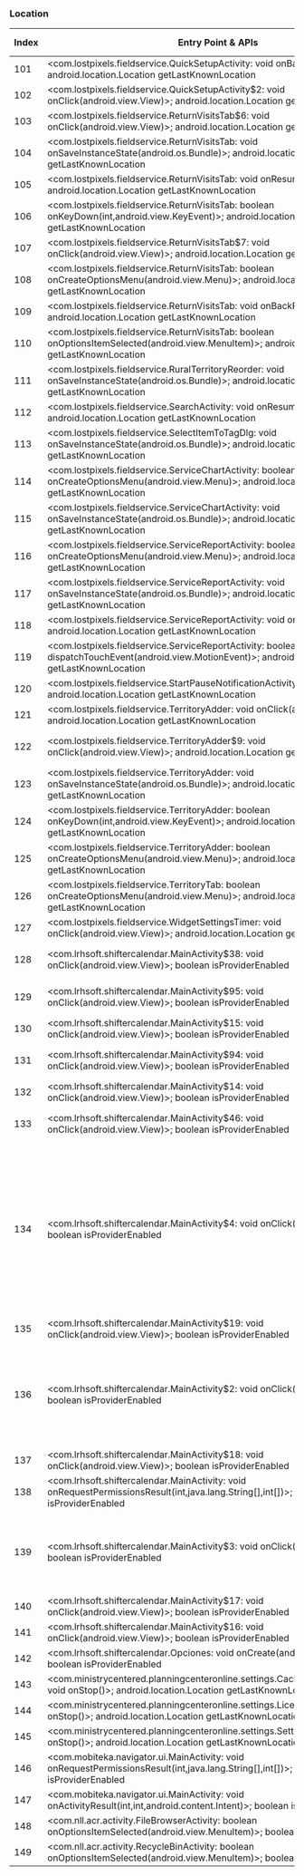 ### Location
| Index | Entry Point & APIs | Screen shot | Resource id | Label |
| ------------- | ------------- | ------------- |-------------|-------------|
| 101 | <com.lostpixels.fieldservice.QuickSetupActivity: void onBackPressed()>; android.location.Location getLastKnownLocation | ![](F:\COSMOS\output\py\Play_win8\Productivity\com.lostpixels.fieldservice\com.lostpixels.fieldservice.QuickSetupActivity.png) |  | F |
| 102 | <com.lostpixels.fieldservice.QuickSetupActivity$2: void onClick(android.view.View)>; android.location.Location getLastKnownLocation | ![](F:\COSMOS\output\py\Play_win8\Productivity\com.lostpixels.fieldservice\com.lostpixels.fieldservice.QuickSetupActivity.png) |  | F |
| 103 | <com.lostpixels.fieldservice.ReturnVisitsTab$6: void onClick(android.view.View)>; android.location.Location getLastKnownLocation | ![](F:\COSMOS\output\py\Play_win8\Productivity\com.lostpixels.fieldservice\com.lostpixels.fieldservice.ReturnVisitsTab.png) |  | D |
| 104 | <com.lostpixels.fieldservice.ReturnVisitsTab: void onSaveInstanceState(android.os.Bundle)>; android.location.Location getLastKnownLocation | ![](F:\COSMOS\output\py\Play_win8\Productivity\com.lostpixels.fieldservice\com.lostpixels.fieldservice.ReturnVisitsTab.png) |  | D |
| 105 | <com.lostpixels.fieldservice.ReturnVisitsTab: void onResume()>; android.location.Location getLastKnownLocation | ![](F:\COSMOS\output\py\Play_win8\Productivity\com.lostpixels.fieldservice\com.lostpixels.fieldservice.ReturnVisitsTab.png) |  | D |
| 106 | <com.lostpixels.fieldservice.ReturnVisitsTab: boolean onKeyDown(int,android.view.KeyEvent)>; android.location.Location getLastKnownLocation | ![](F:\COSMOS\output\py\Play_win8\Productivity\com.lostpixels.fieldservice\com.lostpixels.fieldservice.ReturnVisitsTab.png) |  | D |
| 107 | <com.lostpixels.fieldservice.ReturnVisitsTab$7: void onClick(android.view.View)>; android.location.Location getLastKnownLocation | ![](F:\COSMOS\output\py\Play_win8\Productivity\com.lostpixels.fieldservice\com.lostpixels.fieldservice.ReturnVisitsTab.png) |  | D |
| 108 | <com.lostpixels.fieldservice.ReturnVisitsTab: boolean onCreateOptionsMenu(android.view.Menu)>; android.location.Location getLastKnownLocation | ![](F:\COSMOS\output\py\Play_win8\Productivity\com.lostpixels.fieldservice\com.lostpixels.fieldservice.ReturnVisitsTab.png) |  |  D |
| 109 | <com.lostpixels.fieldservice.ReturnVisitsTab: void onBackPressed()>; android.location.Location getLastKnownLocation | ![](F:\COSMOS\output\py\Play_win8\Productivity\com.lostpixels.fieldservice\com.lostpixels.fieldservice.ReturnVisitsTab.png) |  | D |
| 110 | <com.lostpixels.fieldservice.ReturnVisitsTab: boolean onOptionsItemSelected(android.view.MenuItem)>; android.location.Location getLastKnownLocation | ![](F:\COSMOS\output\py\Play_win8\Productivity\com.lostpixels.fieldservice\com.lostpixels.fieldservice.ReturnVisitsTab.png) |  | D |
| 111 | <com.lostpixels.fieldservice.RuralTerritoryReorder: void onSaveInstanceState(android.os.Bundle)>; android.location.Location getLastKnownLocation | ![](F:\COSMOS\output\py\Play_win8\Productivity\com.lostpixels.fieldservice\com.lostpixels.fieldservice.RuralTerritoryReorder.png) |  | D |
| 112 | <com.lostpixels.fieldservice.SearchActivity: void onResume()>; android.location.Location getLastKnownLocation | ![](F:\COSMOS\output\py\Play_win8\Productivity\com.lostpixels.fieldservice\com.lostpixels.fieldservice.SearchActivity.png) |  | F |
| 113 | <com.lostpixels.fieldservice.SelectItemToTagDlg: void onSaveInstanceState(android.os.Bundle)>; android.location.Location getLastKnownLocation | ![](F:\COSMOS\output\py\Play_win8\Productivity\com.lostpixels.fieldservice\com.lostpixels.fieldservice.SelectItemToTagDlg.png) |  | D |
| 114 | <com.lostpixels.fieldservice.ServiceChartActivity: boolean onCreateOptionsMenu(android.view.Menu)>; android.location.Location getLastKnownLocation | ![](F:\COSMOS\output\py\Play_win8\Productivity\com.lostpixels.fieldservice\com.lostpixels.fieldservice.ServiceChartActivity.png) |  | D |
| 115 | <com.lostpixels.fieldservice.ServiceChartActivity: void onSaveInstanceState(android.os.Bundle)>; android.location.Location getLastKnownLocation | ![](F:\COSMOS\output\py\Play_win8\Productivity\com.lostpixels.fieldservice\com.lostpixels.fieldservice.ServiceChartActivity.png) |  | D |
| 116 | <com.lostpixels.fieldservice.ServiceReportActivity: boolean onCreateOptionsMenu(android.view.Menu)>; android.location.Location getLastKnownLocation | ![](F:\COSMOS\output\py\Play_win8\Productivity\com.lostpixels.fieldservice\com.lostpixels.fieldservice.ServiceReportActivity.png) |  | F |
| 117 | <com.lostpixels.fieldservice.ServiceReportActivity: void onSaveInstanceState(android.os.Bundle)>; android.location.Location getLastKnownLocation | ![](F:\COSMOS\output\py\Play_win8\Productivity\com.lostpixels.fieldservice\com.lostpixels.fieldservice.ServiceReportActivity.png) |  | F |
| 118 | <com.lostpixels.fieldservice.ServiceReportActivity: void onResume()>; android.location.Location getLastKnownLocation | ![](F:\COSMOS\output\py\Play_win8\Productivity\com.lostpixels.fieldservice\com.lostpixels.fieldservice.ServiceReportActivity.png) |  | F |
| 119 | <com.lostpixels.fieldservice.ServiceReportActivity: boolean dispatchTouchEvent(android.view.MotionEvent)>; android.location.Location getLastKnownLocation | ![](F:\COSMOS\output\py\Play_win8\Productivity\com.lostpixels.fieldservice\com.lostpixels.fieldservice.ServiceReportActivity.png) |  | F |
| 120 | <com.lostpixels.fieldservice.StartPauseNotificationActivity: void onResume()>; android.location.Location getLastKnownLocation | ![](F:\COSMOS\output\py\Play_win8\Productivity\com.lostpixels.fieldservice\com.lostpixels.fieldservice.StartPauseNotificationActivity.png) |  | F |
| 121 | <com.lostpixels.fieldservice.TerritoryAdder: void onClick(android.view.View)>; android.location.Location getLastKnownLocation | ![](F:\COSMOS\output\py\Play_win8\Productivity\com.lostpixels.fieldservice\com.lostpixels.fieldservice.TerritoryAdder.png) |  | T |
| 122 | <com.lostpixels.fieldservice.TerritoryAdder$9: void onClick(android.view.View)>; android.location.Location getLastKnownLocation | ![](F:\COSMOS\output\py\Play_win8\Productivity\com.lostpixels.fieldservice\com.lostpixels.fieldservice.TerritoryAdder.png) | {'2131361930': <sensitive_component.SensitiveComponent.SensitiveView object at 0x0000012523F5D080>} | T |
| 123 | <com.lostpixels.fieldservice.TerritoryAdder: void onSaveInstanceState(android.os.Bundle)>; android.location.Location getLastKnownLocation | ![](F:\COSMOS\output\py\Play_win8\Productivity\com.lostpixels.fieldservice\com.lostpixels.fieldservice.TerritoryAdder.png) |  | T |
| 124 | <com.lostpixels.fieldservice.TerritoryAdder: boolean onKeyDown(int,android.view.KeyEvent)>; android.location.Location getLastKnownLocation | ![](F:\COSMOS\output\py\Play_win8\Productivity\com.lostpixels.fieldservice\com.lostpixels.fieldservice.TerritoryAdder.png) |  | T |
| 125 | <com.lostpixels.fieldservice.TerritoryAdder: boolean onCreateOptionsMenu(android.view.Menu)>; android.location.Location getLastKnownLocation | ![](F:\COSMOS\output\py\Play_win8\Productivity\com.lostpixels.fieldservice\com.lostpixels.fieldservice.TerritoryAdder.png) |  | T |
| 126 | <com.lostpixels.fieldservice.TerritoryTab: boolean onCreateOptionsMenu(android.view.Menu)>; android.location.Location getLastKnownLocation | ![](F:\COSMOS\output\py\Play_win8\Productivity\com.lostpixels.fieldservice\com.lostpixels.fieldservice.TerritoryTab.png) |  | T |
| 127 | <com.lostpixels.fieldservice.WidgetSettingsTimer: void onClick(android.view.View)>; android.location.Location getLastKnownLocation | ![](F:\COSMOS\output\py\Play_win8\Productivity\com.lostpixels.fieldservice\com.lostpixels.fieldservice.WidgetSettingsTimer.png) |  | T |
| 128 | <com.lrhsoft.shiftercalendar.MainActivity$38: void onClick(android.view.View)>; boolean isProviderEnabled | ![](F:\COSMOS\output\py\Play_win8\Productivity\com.lrhsoft.shiftercalendar\com.lrhsoft.shiftercalendar.MainActivity.png) | {'2131624296': <sensitive_component.SensitiveComponent.SensitiveView object at 0x0000012523CEF128>} | |
| 129 | <com.lrhsoft.shiftercalendar.MainActivity$95: void onClick(android.view.View)>; boolean isProviderEnabled | ![](F:\COSMOS\output\py\Play_win8\Productivity\com.lrhsoft.shiftercalendar\com.lrhsoft.shiftercalendar.MainActivity.png) | {'2131624429': <sensitive_component.SensitiveComponent.SensitiveView object at 0x0000012523CEFD30>} | |
| 130 | <com.lrhsoft.shiftercalendar.MainActivity$15: void onClick(android.view.View)>; boolean isProviderEnabled | ![](F:\COSMOS\output\py\Play_win8\Productivity\com.lrhsoft.shiftercalendar\com.lrhsoft.shiftercalendar.MainActivity.png) |  | |
| 131 | <com.lrhsoft.shiftercalendar.MainActivity$94: void onClick(android.view.View)>; boolean isProviderEnabled | ![](F:\COSMOS\output\py\Play_win8\Productivity\com.lrhsoft.shiftercalendar\com.lrhsoft.shiftercalendar.MainActivity.png) | {'2131624422': <sensitive_component.SensitiveComponent.SensitiveView object at 0x0000012523CEFA90>} | |
| 132 | <com.lrhsoft.shiftercalendar.MainActivity$14: void onClick(android.view.View)>; boolean isProviderEnabled | ![](F:\COSMOS\output\py\Play_win8\Productivity\com.lrhsoft.shiftercalendar\com.lrhsoft.shiftercalendar.MainActivity.png) |  | |
| 133 | <com.lrhsoft.shiftercalendar.MainActivity$46: void onClick(android.view.View)>; boolean isProviderEnabled | ![](F:\COSMOS\output\py\Play_win8\Productivity\com.lrhsoft.shiftercalendar\com.lrhsoft.shiftercalendar.MainActivity.png) | {'2131624303': <sensitive_component.SensitiveComponent.SensitiveView object at 0x0000012523CEFCC0>} | |
| 134 | <com.lrhsoft.shiftercalendar.MainActivity$4: void onClick(android.view.View)>; boolean isProviderEnabled | ![](F:\COSMOS\output\py\Play_win8\Productivity\com.lrhsoft.shiftercalendar\com.lrhsoft.shiftercalendar.MainActivity.png) | {'2131624302': <sensitive_component.SensitiveComponent.SensitiveView object at 0x000001252403E780>, '2131624303': <sensitive_component.SensitiveComponent.SensitiveView object at 0x000001252403E908>, '2131624301': <sensitive_component.SensitiveComponent.SensitiveView object at 0x000001252403E6D8>, '2131624294': <sensitive_component.SensitiveComponent.SensitiveView object at 0x000001252403EBE0>, '2131624295': <sensitive_component.SensitiveComponent.SensitiveView object at 0x000001252403E358>, '2131624292': <sensitive_component.SensitiveComponent.SensitiveView object at 0x000001252403E4E0>, '2131624293': <sensitive_component.SensitiveComponent.SensitiveView object at 0x000001252403E588>} | |
| 135 | <com.lrhsoft.shiftercalendar.MainActivity$19: void onClick(android.view.View)>; boolean isProviderEnabled | ![](F:\COSMOS\output\py\Play_win8\Productivity\com.lrhsoft.shiftercalendar\com.lrhsoft.shiftercalendar.MainActivity.png) |  | |
| 136 | <com.lrhsoft.shiftercalendar.MainActivity$2: void onClick(android.view.View)>; boolean isProviderEnabled | ![](F:\COSMOS\output\py\Play_win8\Productivity\com.lrhsoft.shiftercalendar\com.lrhsoft.shiftercalendar.MainActivity.png) | {'2131624282': <sensitive_component.SensitiveComponent.SensitiveView object at 0x000001252403E278>, '2131624281': <sensitive_component.SensitiveComponent.SensitiveView object at 0x000001252403E9B0>, '2131624617': <sensitive_component.SensitiveComponent.SensitiveView object at 0x000001252403ECC0>, '2131624083': <sensitive_component.SensitiveComponent.SensitiveView object at 0x000001252403EEF0>} | |
| 137 | <com.lrhsoft.shiftercalendar.MainActivity$18: void onClick(android.view.View)>; boolean isProviderEnabled | ![](F:\COSMOS\output\py\Play_win8\Productivity\com.lrhsoft.shiftercalendar\com.lrhsoft.shiftercalendar.MainActivity.png) |  | |
| 138 | <com.lrhsoft.shiftercalendar.MainActivity: void onRequestPermissionsResult(int,java.lang.String[],int[])>; boolean isProviderEnabled | ![](F:\COSMOS\output\py\Play_win8\Productivity\com.lrhsoft.shiftercalendar\com.lrhsoft.shiftercalendar.MainActivity.png) |  | |
| 139 | <com.lrhsoft.shiftercalendar.MainActivity$3: void onClick(android.view.View)>; boolean isProviderEnabled | ![](F:\COSMOS\output\py\Play_win8\Productivity\com.lrhsoft.shiftercalendar\com.lrhsoft.shiftercalendar.MainActivity.png) | {'2131624618': <sensitive_component.SensitiveComponent.SensitiveView object at 0x000001252403E550>, '2131624296': <sensitive_component.SensitiveComponent.SensitiveView object at 0x000001252403E400>, '2131624084': <sensitive_component.SensitiveComponent.SensitiveView object at 0x000001252403EE10>} | |
| 140 | <com.lrhsoft.shiftercalendar.MainActivity$17: void onClick(android.view.View)>; boolean isProviderEnabled | ![](F:\COSMOS\output\py\Play_win8\Productivity\com.lrhsoft.shiftercalendar\com.lrhsoft.shiftercalendar.MainActivity.png) |  | |
| 141 | <com.lrhsoft.shiftercalendar.MainActivity$16: void onClick(android.view.View)>; boolean isProviderEnabled | ![](F:\COSMOS\output\py\Play_win8\Productivity\com.lrhsoft.shiftercalendar\com.lrhsoft.shiftercalendar.MainActivity.png) |  | |
| 142 | <com.lrhsoft.shiftercalendar.Opciones: void onCreate(android.os.Bundle)>; boolean isProviderEnabled | ![](F:\COSMOS\output\py\Play_win8\Productivity\com.lrhsoft.shiftercalendar\com.lrhsoft.shiftercalendar.Opciones.png) |  | |
| 143 | <com.ministrycentered.planningcenteronline.settings.CachedAudioFilesActivity: void onStop()>; android.location.Location getLastKnownLocation | ![](F:\COSMOS\output\py\Play_win8\Productivity\com.ministrycentered.PlanningCenter\com.ministrycentered.planningcenteronline.settings.CachedAudioFilesActivity.png) |  | F |
| 144 | <com.ministrycentered.planningcenteronline.settings.LicenseActivity: void onStop()>; android.location.Location getLastKnownLocation | ![](F:\COSMOS\output\py\Play_win8\Productivity\com.ministrycentered.PlanningCenter\com.ministrycentered.planningcenteronline.settings.LicenseActivity.png) |  | |
| 145 | <com.ministrycentered.planningcenteronline.settings.SettingsActivity: void onStop()>; android.location.Location getLastKnownLocation | ![](F:\COSMOS\output\py\Play_win8\Productivity\com.ministrycentered.PlanningCenter\com.ministrycentered.planningcenteronline.settings.SettingsActivity.png) |  | F |
| 146 | <com.mobiteka.navigator.ui.MainActivity: void onRequestPermissionsResult(int,java.lang.String[],int[])>; boolean isProviderEnabled | ![](F:\COSMOS\output\py\Play_win8\Productivity\com.mobiteka.navigator\com.mobiteka.navigator.ui.MainActivity.png) |  | D |
| 147 | <com.mobiteka.navigator.ui.MainActivity: void onActivityResult(int,int,android.content.Intent)>; boolean isProviderEnabled | ![](F:\COSMOS\output\py\Play_win8\Productivity\com.mobiteka.navigator\com.mobiteka.navigator.ui.MainActivity.png) |  | D |
| 148 | <com.nll.acr.activity.FileBrowserActivity: boolean onOptionsItemSelected(android.view.MenuItem)>; boolean isProviderEnabled | ![](F:\COSMOS\output\py\Play_win8\Productivity\com.nll.acr\com.nll.acr.activity.FileBrowserActivity.png) |  | |
| 149 | <com.nll.acr.activity.RecycleBinActivity: boolean onOptionsItemSelected(android.view.MenuItem)>; boolean isProviderEnabled | ![](F:\COSMOS\output\py\Play_win8\Productivity\com.nll.acr\com.nll.acr.activity.RecycleBinActivity.png) |  | |
